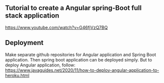 ## Tutorial to create a  Angular spring-Boot  full stack application
https://www.youtube.com/watch?v=G46fjVzQ7BQ

## Deployment
Make separate github repositories for Angular application and Spring Boot application.
Then spring boot application can be deployed simply.
But to deploy Angular application, follow:
https://www.javaguides.net/2020/11/how-to-deploy-angular-application-to-heroku.html